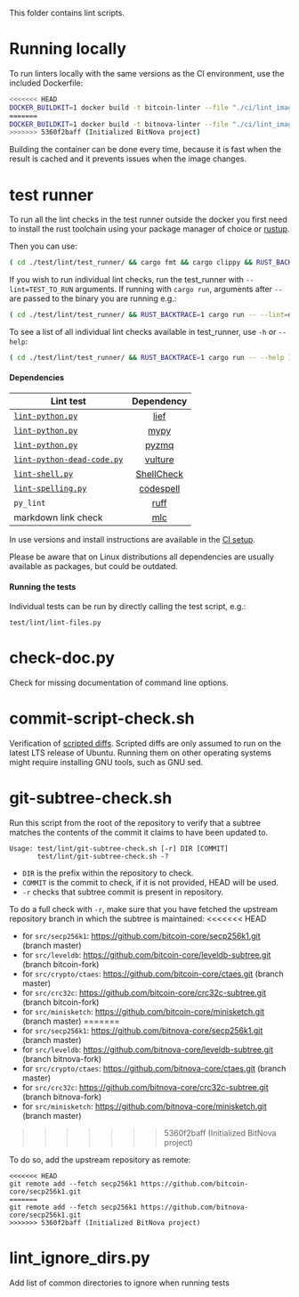 This folder contains lint scripts.

Running locally
===============

To run linters locally with the same versions as the CI environment, use the included
Dockerfile:

```sh
<<<<<<< HEAD
DOCKER_BUILDKIT=1 docker build -t bitcoin-linter --file "./ci/lint_imagefile" ./ && docker run --rm -v $(pwd):/bitcoin -it bitcoin-linter
=======
DOCKER_BUILDKIT=1 docker build -t bitnova-linter --file "./ci/lint_imagefile" ./ && docker run --rm -v $(pwd):/bitnova -it bitnova-linter
>>>>>>> 5360f2baff (Initialized BitNova project)
```

Building the container can be done every time, because it is fast when the
result is cached and it prevents issues when the image changes.

test runner
===========

To run all the lint checks in the test runner outside the docker you first need
to install the rust toolchain using your package manager of choice or
[rustup](https://www.rust-lang.org/tools/install).

Then you can use:

```sh
( cd ./test/lint/test_runner/ && cargo fmt && cargo clippy && RUST_BACKTRACE=1 cargo run )
```

If you wish to run individual lint checks, run the test_runner with
`--lint=TEST_TO_RUN` arguments. If running with `cargo run`, arguments after
`--` are passed to the binary you are running e.g.:

```sh
( cd ./test/lint/test_runner/ && RUST_BACKTRACE=1 cargo run -- --lint=doc --lint=trailing_whitespace )
```

To see a list of all individual lint checks available in test_runner, use `-h`
or `--help`:

```sh
( cd ./test/lint/test_runner/ && RUST_BACKTRACE=1 cargo run -- --help )
```

#### Dependencies

| Lint test | Dependency |
|-----------|:----------:|
| [`lint-python.py`](/test/lint/lint-python.py) | [lief](https://github.com/lief-project/LIEF)
| [`lint-python.py`](/test/lint/lint-python.py) | [mypy](https://github.com/python/mypy)
| [`lint-python.py`](/test/lint/lint-python.py) | [pyzmq](https://github.com/zeromq/pyzmq)
| [`lint-python-dead-code.py`](/test/lint/lint-python-dead-code.py) | [vulture](https://github.com/jendrikseipp/vulture)
| [`lint-shell.py`](/test/lint/lint-shell.py) | [ShellCheck](https://github.com/koalaman/shellcheck)
| [`lint-spelling.py`](/test/lint/lint-spelling.py) | [codespell](https://github.com/codespell-project/codespell)
| `py_lint` | [ruff](https://github.com/astral-sh/ruff)
| markdown link check | [mlc](https://github.com/becheran/mlc)

In use versions and install instructions are available in the [CI setup](../../ci/lint/04_install.sh).

Please be aware that on Linux distributions all dependencies are usually available as packages, but could be outdated.

#### Running the tests

Individual tests can be run by directly calling the test script, e.g.:

```
test/lint/lint-files.py
```

check-doc.py
============
Check for missing documentation of command line options.

commit-script-check.sh
======================
Verification of [scripted diffs](/doc/developer-notes.md#scripted-diffs).
Scripted diffs are only assumed to run on the latest LTS release of Ubuntu. Running them on other operating systems
might require installing GNU tools, such as GNU sed.

git-subtree-check.sh
====================
Run this script from the root of the repository to verify that a subtree matches the contents of
the commit it claims to have been updated to.

```
Usage: test/lint/git-subtree-check.sh [-r] DIR [COMMIT]
       test/lint/git-subtree-check.sh -?
```

- `DIR` is the prefix within the repository to check.
- `COMMIT` is the commit to check, if it is not provided, HEAD will be used.
- `-r` checks that subtree commit is present in repository.

To do a full check with `-r`, make sure that you have fetched the upstream repository branch in which the subtree is
maintained:
<<<<<<< HEAD
* for `src/secp256k1`: https://github.com/bitcoin-core/secp256k1.git (branch master)
* for `src/leveldb`: https://github.com/bitcoin-core/leveldb-subtree.git (branch bitcoin-fork)
* for `src/crypto/ctaes`: https://github.com/bitcoin-core/ctaes.git (branch master)
* for `src/crc32c`: https://github.com/bitcoin-core/crc32c-subtree.git (branch bitcoin-fork)
* for `src/minisketch`: https://github.com/bitcoin-core/minisketch.git (branch master)
=======
* for `src/secp256k1`: https://github.com/bitnova-core/secp256k1.git (branch master)
* for `src/leveldb`: https://github.com/bitnova-core/leveldb-subtree.git (branch bitnova-fork)
* for `src/crypto/ctaes`: https://github.com/bitnova-core/ctaes.git (branch master)
* for `src/crc32c`: https://github.com/bitnova-core/crc32c-subtree.git (branch bitnova-fork)
* for `src/minisketch`: https://github.com/bitnova-core/minisketch.git (branch master)
>>>>>>> 5360f2baff (Initialized BitNova project)

To do so, add the upstream repository as remote:

```
<<<<<<< HEAD
git remote add --fetch secp256k1 https://github.com/bitcoin-core/secp256k1.git
=======
git remote add --fetch secp256k1 https://github.com/bitnova-core/secp256k1.git
>>>>>>> 5360f2baff (Initialized BitNova project)
```

lint_ignore_dirs.py
===================
Add list of common directories to ignore when running tests
